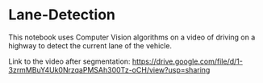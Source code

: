 # Lane-Detection
This notebook uses Computer Vision algorithms on a video of driving on a highway to detect the current lane of the vehicle. 

Link to the video after segmentation: https://drive.google.com/file/d/1-3zrmMBuY4Uk0NrzqaPMSAh300Tz-oCH/view?usp=sharing
